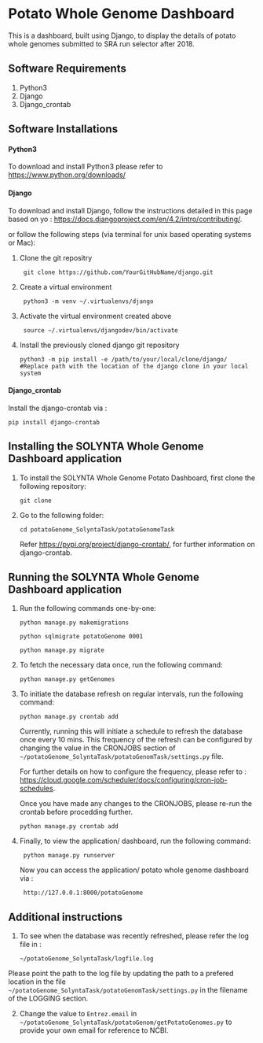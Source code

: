 # Potato Whole Genome Dashboard

This is a dashboard, built using Django, to display the details of potato whole genomes submitted to SRA run selector after 2018.

## Software Requirements

1. Python3
2. Django
3. Django_crontab

## Software Installations
#### Python3

To download and install Python3 please refer to https://www.python.org/downloads/

#### Django

To download and install Django, follow the instructions detailed in this page based on yo : https://docs.djangoproject.com/en/4.2/intro/contributing/.

 or follow the following steps (via terminal for unix based operating systems or Mac):
 
 1. Clone the git repositry 
            
         git clone https://github.com/YourGitHubName/django.git
  
 2. Create a virtual environment

         python3 -m venv ~/.virtualenvs/django
         
 3. Activate the virtual environment created above
         
         source ~/.virtualenvs/djangodev/bin/activate
         
 4. Install the previously cloned django git repository
 
        python3 -m pip install -e /path/to/your/local/clone/django/    #Replace path with the location of the django clone in your local system 

#### Django_crontab

Install the django-crontab via : 
  
    pip install django-crontab

## Installing the SOLYNTA Whole Genome Dashboard application

1. To install the SOLYNTA Whole Genome Potato Dashboard, first clone the following repository:

       git clone 
    
 2. Go to the following folder:

        cd potatoGenome_SolyntaTask/potatoGenomeTask
    Refer https://pypi.org/project/django-crontab/, for further information on django-crontab.

## Running the SOLYNTA Whole Genome Dashboard application

1. Run the following commands one-by-one:
   
       python manage.py makemigrations
       
       python sqlmigrate potatoGenome 0001

       python manage.py migrate
       
2.  To fetch the necessary data once, run the following command:
 
        python manage.py getGenomes
        
3.  To initiate the database refresh on regular intervals, run the following command:

        python manage.py crontab add
    Currently, running this will initiate a schedule to refresh the database once every 10 mins.
    This frequency of the refresh can be configured by changing the value in the CRONJOBS section of ```~/potatoGenome_SolyntaTask/potatoGenomTask/settings.py``` file.
    
    For further details on how to configure the frequency, please refer to : https://cloud.google.com/scheduler/docs/configuring/cron-job-schedules.
    
    Once you have made any changes to the CRONJOBS, please re-run the crontab before procedding further.
    
        python manage.py crontab add
    
    
4. Finally, to view the application/ dashboard, run the following command:

        python manage.py runserver
    Now you can access the application/ potato whole genome dashboard via :
    
        http://127.0.0.1:8000/potatoGenome
        
 ## Additional instructions
 
 1. To see when the database was recently refreshed, please refer the log file in :
        
        ~/potatoGenome_SolyntaTask/logfile.log
   Please point the path to the log file by updating the path to a prefered location in the file ```~/potatoGenome_SolyntaTask/potatoGenomTask/settings.py``` in the filename of the LOGGING section.
   
 2. Change the value to ```Entrez.email``` in ```~/potatoGenome_SolyntaTask/potatoGenom/getPotatoGenomes.py``` to provide your own email for reference to NCBI.
    
